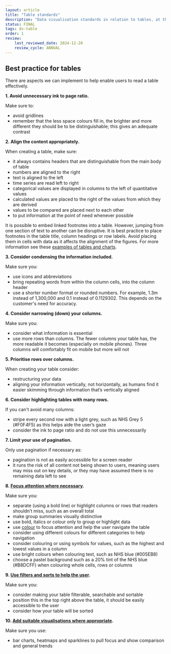 ```yaml
---
layout: article
title: "Table standards"
description: "Data visualisation standards in relation to tables, at the NHSBSA"
status: FINAL
tags: dv-table
order: 1
review:
    last_reviewed_date: 2024-12-20
    review_cycle: ANNUAL
---
```

## Best practice for tables  
  
There are aspects we can implement to help enable users to read a table effectively.  
  
**1. Avoid unnecessary ink to page ratio.**
  
Make sure to: 

- avoid gridlines
- remember that the less space colours fill in, the brighter and more different they should be to be distinguishable; this gives an adequate contrast  

**2. Align the content appropriately.**
  
When creating a table, make sure:

- it always contains headers that are distinguishable from the main body of table
- numbers are aligned to the right
- text is aligned to the left
- time series are read left to right
- categorical values are displayed in columns to the left of quantitative values
- calculated values are placed to the right of the values from which they are derived
- values to be compared are placed next to each other
- to put information at the point of need whenever possible

It is possible to embed linked footnotes into a table. However, jumping from one section of text to another can be disruptive. It is best practice to place footnotes in the table title, column headings or row labels. Avoid placing them in cells with data as it affects the alignment of the figures. For more information see these [examples of tables and charts][table 1].

**3. Consider condensing the information included.**
  
Make sure you:

- use icons and abbreviations
- bring repeating words from within the column cells, into the column header
- use a shorter number format or rounded numbers. For example, 1.3m instead of 1,300,000 and 0.1 instead of 0.1129302. This depends on the customer's need for accuracy.  

**4. Consider narrowing (down) your columns.**

Make sure you:

- consider what information is essential
- use more rows than columns. The fewer columns your table has, the more readable it becomes (especially on mobile phones). Three columns will comfortably fit on mobile but more will not  

**5. Prioritise rows over columns.**

When creating your table consider:

- restructuring your data
- aligning your information vertically, not horizontally, as humans find it easier skimming through information that’s vertically aligned

**6. Consider highlighting tables with many rows.**

If you can't avoid many columns:

- stripe every second row with a light grey, such as NHS Grey 5 (#F0F4F5) as this helps aide the user’s gaze
- consider the ink to page ratio and do not use this unnecessarily  

**7. Limit your use of pagination.**

Only use pagination if necessary as:

- pagination is not as easily accessible for a screen reader
- it runs the risk of all content not being shown to users, meaning users may miss out on key details, or they may have assumed there is no remaining data left to see  

**8. [Focus attention where necessary](../../decluttering/).**

Make sure you:

- separate (using a bold line) or highlight columns or rows that readers shouldn’t miss, such as an overall total
- make group summaries visually distinctive
- use bold, italics or colour only to group or highlight data
- use [colour](../../colour/) to focus attention and help the user navigate the table
- consider using different colours for different categories to help navigation
- consider colouring or using symbols for values, such as the highest and lowest values in a column
- use bright colours when colouring text, such as NHS blue (#005EB8)
- choose a pastel background such as a 20% tint of the NHS blue (#B8DCFF) when colouring whole cells, rows or columns   

**9. [Use filters and sorts to help the user](../../filters/).**

Make sure you:

- consider making your table filterable, searchable and sortable
- position this in the top right above the table, it should be easily accessible to the user
- consider how your table will be sorted

**10. [Add suitable visualisations where appropriate](../../charts/chart-types/).**

Make sure you use:

- bar charts, heatmaps and sparklines to pull focus and show comparison and general trends

[table 1]: https://www.gov.uk/government/publications/examples-of-visual-content-to-use-on-govuk/examples-of-visual-content-to-use-on-govuk#tables